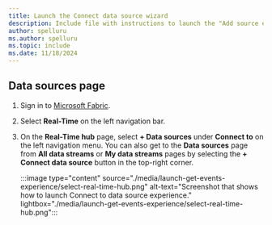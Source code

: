 ```yaml
---
title: Launch the Connect data source wizard
description: Include file with instructions to launch the "Add source experience" in Fabric Real-Time hub.
author: spelluru
ms.author: spelluru
ms.topic: include
ms.date: 11/18/2024
---
```


## Data sources page

1. Sign in to [Microsoft Fabric](https://fabric.microsoft.com/).
1. Select **Real-Time** on the left navigation bar.
1. On the **Real-Time hub** page, select **+ Data sources** under **Connect to** on the left navigation menu. You can also get to the **Data sources** page from **All data streams** or **My data streams** pages by selecting the **+ Connect data source** button in the top-right corner.    
    
    :::image type="content" source="./media/launch-get-events-experience/select-real-time-hub.png" alt-text="Screenshot that shows how to launch Connect to data source experience." lightbox="./media/launch-get-events-experience/select-real-time-hub.png":::

